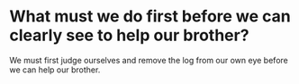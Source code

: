 # What must we do first before we can clearly see to help our brother?

We must first judge ourselves and remove the log from our own eye before we can help our brother.

